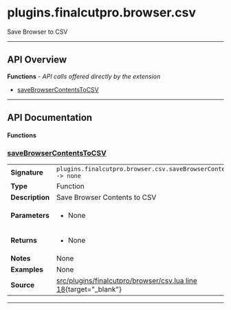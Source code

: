 # plugins.finalcutpro.browser.csv

Save Browser to CSV

---

## API Overview
**Functions** - _API calls offered directly by the extension_
 * [saveBrowserContentsToCSV](#savebrowsercontentstocsv)


---

## API Documentation

#### Functions


### [saveBrowserContentsToCSV](#savebrowsercontentstocsv)

|                                             |                                                                                     |
| --------------------------------------------|-------------------------------------------------------------------------------------|
| **Signature**                               | `plugins.finalcutpro.browser.csv.saveBrowserContentsToCSV() -> none`                                                                    |
| **Type**                                    | Function                                                                     |
| **Description**                             | Save Browser Contents to CSV                                                                     |
| **Parameters**                              | <ul><li>None</li></ul> |
| **Returns**                                 | <ul><li>None</li></ul>          |
| **Notes**                                   | None |
| **Examples**                                | None |
| **Source**                                  | [src/plugins/finalcutpro/browser/csv.lua line 18](https://github.com/CommandPost/CommandPost/blob/develop/src/plugins/finalcutpro/browser/csv.lua#L18){target="_blank"} |

---


